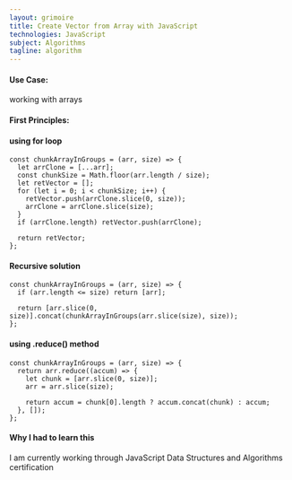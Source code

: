 ```yaml
---
layout: grimoire
title: Create Vector from Array with JavaScript
technologies: JavaScript
subject: Algorithms
tagline: algorithm
---
```


#### Use Case:
working with arrays
#### First Principles:

#### using for loop
```
const chunkArrayInGroups = (arr, size) => {
  let arrClone = [...arr];
  const chunkSize = Math.floor(arr.length / size);
  let retVector = [];
  for (let i = 0; i < chunkSize; i++) {
    retVector.push(arrClone.slice(0, size));
    arrClone = arrClone.slice(size);
  }
  if (arrClone.length) retVector.push(arrClone);

  return retVector;
};
```
#### Recursive solution
```
const chunkArrayInGroups = (arr, size) => {
  if (arr.length <= size) return [arr];

  return [arr.slice(0, size)].concat(chunkArrayInGroups(arr.slice(size), size));
};
```
#### using .reduce() method
```
const chunkArrayInGroups = (arr, size) => {
  return arr.reduce((accum) => {
    let chunk = [arr.slice(0, size)];
    arr = arr.slice(size);

    return accum = chunk[0].length ? accum.concat(chunk) : accum;
  }, []);
};
```

#### Why I had to learn this
I am currently working through JavaScript Data Structures and Algorithms certification
